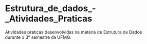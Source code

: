 # Estrutura_de_dados_-_Atividades_Praticas
Atividades praticas desenvolvidas na matéria de Estrutura de Dados durante o 3° semestre da UFMG.
